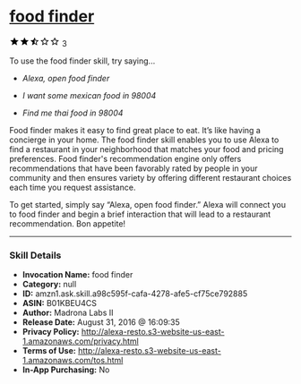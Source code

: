# [food finder](http://alexa.amazon.com/#skills/amzn1.ask.skill.a98c595f-cafa-4278-afe5-cf75ce792885)
![2.5 stars](../../images/ic_star_black_18dp_1x.png)![2.5 stars](../../images/ic_star_black_18dp_1x.png)![2.5 stars](../../images/ic_star_half_black_18dp_1x.png)![2.5 stars](../../images/ic_star_border_black_18dp_1x.png)![2.5 stars](../../images/ic_star_border_black_18dp_1x.png) 3

To use the food finder skill, try saying...

* *Alexa, open food finder*

* *I want some mexican food in 98004*

* *Find me thai food in 98004*

Food finder makes it easy to find great place to eat. It’s like having a concierge in your home. The food finder skill enables you to use Alexa to find a restaurant in your neighborhood that matches your food and pricing preferences. Food finder's recommendation engine only offers recommendations that have been favorably rated by people in your community and then ensures variety by offering different restaurant choices each time you request assistance.

To get started, simply say “Alexa, open food finder.” Alexa will connect you to food finder and begin a brief interaction that will lead to a restaurant recommendation. Bon appetite!

***

### Skill Details

* **Invocation Name:** food finder
* **Category:** null
* **ID:** amzn1.ask.skill.a98c595f-cafa-4278-afe5-cf75ce792885
* **ASIN:** B01KBEU4CS
* **Author:** Madrona Labs II
* **Release Date:** August 31, 2016 @ 16:09:35
* **Privacy Policy:** http://alexa-resto.s3-website-us-east-1.amazonaws.com/privacy.html
* **Terms of Use:** http://alexa-resto.s3-website-us-east-1.amazonaws.com/tos.html
* **In-App Purchasing:** No
